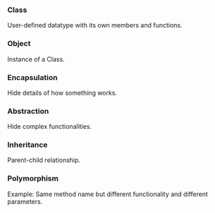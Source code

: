 ### Class
User-defined datatype with its own members and functions.

### Object
Instance of a Class.

### Encapsulation
Hide details of how something works.

### Abstraction
Hide complex functionalities.

### Inheritance
Parent-child relationship.

### Polymorphism
Example: Same method name but different functionality and different parameters.

